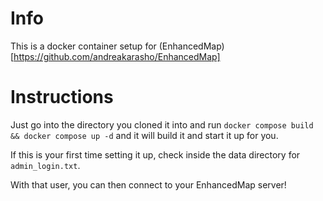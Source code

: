 # Info
This is a docker container setup for (EnhancedMap)[https://github.com/andreakarasho/EnhancedMap]

# Instructions
Just go into the directory you cloned it into and run `docker compose build && docker compose up -d` and it will build it and start it up for you.

If this is your first time setting it up, check inside the data directory for `admin_login.txt`.

With that user, you can then connect to your EnhancedMap server!